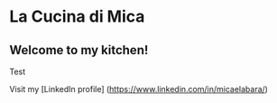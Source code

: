# La Cucina di Mica
## Welcome to my kitchen!

Test

Visit my [LinkedIn profile] (https://www.linkedin.com/in/micaelabara/)